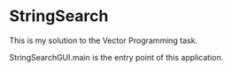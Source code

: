 # StringSearch

This is my solution to the Vector Programming task.

StringSearchGUI.main is the entry point of this application.
